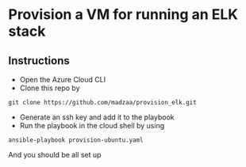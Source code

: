 # Provision a VM for running an ELK stack

## Instructions

* Open the Azure Cloud CLI
* Clone this repo by

```
git clone https://github.com/madzaa/provision_elk.git
```

* Generate an ssh key and add it to the playbook
* Run the playbook in the cloud shell by using

``` 
ansible-playbook provision-ubuntu.yaml
```

And you should be all set up
